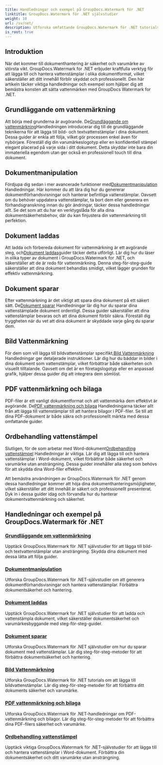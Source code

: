 ```yaml
---
title: Handledningar och exempel på GroupDocs.Watermark för .NET
linktitle: GroupDocs.Watermark för .NET självstudier
weight: 10
url: /sv/net/
description: Utforska omfattande GroupDocs.Watermark för .NET tutorials. Lär dig att lägga till, hantera och säkra vattenstämplar i olika dokumentformat med steg-för-steg-guider.
is_root: true
---
```

## Introduktion

När det kommer till dokumenthantering är säkerhet och varumärke av största vikt. GroupDocs.Watermark for .NET erbjuder kraftfulla verktyg för att lägga till och hantera vattenstämplar i olika dokumentformat, vilket säkerställer att ditt innehåll förblir skyddat och professionellt. Den här artikeln täcker viktiga handledningar och exempel som hjälper dig att bemästra konsten att sätta vattenmärken med GroupDocs Watermark for .NET.

## Grundläggande om vattenmärkning

 Att börja med grunderna är avgörande. De[Grundläggande om vattenmärkning](./watermarking-basics/)Handledningen introducerar dig till de grundläggande teknikerna för att lägga till bild- och textvattenstämplar i dina dokument. Dessa guider är enkla att följa, vilket gör processen enkel även för nybörjare. Föreställ dig din varumärkeslogotyp eller en konfidentiell stämpel elegant placerad på varje sida i ditt dokument. Detta skyddar inte bara din immateriella egendom utan ger också en professionell touch till dina dokument.

## Dokumentmanipulation

 Fördjupa dig sedan i mer avancerade funktioner med[Dokumentmanipulation](./document-manipulation/) Handledningar. Här kommer du att lära dig hur du genererar dokumentförhandsvisningar och hanterar befintliga vattenstämplar. Oavsett om du behöver uppdatera vattenstämplar, ta bort dem eller generera en förhandsgranskning innan du gör ändringar, täcker dessa handledningar allt. Se det som att du har en verktygslåda för alla dina dokumentsäkerhetsbehov, där du kan finjustera din vattenmärkning till perfektion.

## Dokument laddas

 Att ladda och förbereda dokument för vattenmärkning är ett avgörande steg, och[Dokument laddas](./document-loadings/)guider täcker detta utförligt. Lär dig hur du läser in olika typer av dokument i GroupDocs.Watermark for .NET, och säkerställer att de är redo för vattenmärkning. Denna steg-för-steg-guide säkerställer att dina dokument behandlas smidigt, vilket lägger grunden för effektiv vattenmärkning.

## Dokument sparar

 Efter vattenmärkning är det viktigt att spara dina dokument på ett säkert sätt. De[Dokument sparar](./document-savings/) Handledningar lär dig hur du sparar dina vattenstämplade dokument ordentligt. Dessa guider säkerställer att dina vattenstämplar bevaras och att dina dokument förblir säkra. Föreställ dig tryggheten när du vet att dina dokument är skyddade varje gång du sparar dem.

## Bild Vattenmärkning

 För dem som vill lägga till bildvattenstämplar specifikt,[Bild Vattenmärkning](./image-watermarkings/) Handledningar ger detaljerade instruktioner. Lär dig hur du bäddar in bilder i dina dokument som vattenstämplar, vilket förbättrar både säkerheten och visuellt tilltalande. Oavsett om det är en företagslogotyp eller en anpassad grafik, hjälper dessa guider dig att integrera dem sömlöst.

## PDF vattenmärkning och bilaga

PDF-filer är ett vanligt dokumentformat och att vattenmärka dem effektivt är avgörande. De[PDF vattenmärkning och bilaga](./pdf-watermarking-attachments/) Handledningarna täcker allt från att lägga till vattenstämplar till att hantera bilagor i PDF-filer. Se till att dina PDF-dokument är både säkra och professionellt märkta med dessa omfattande guider.

## Ordbehandling vattenstämpel

 Slutligen, för de som arbetar med Word-dokument[Ordbehandling vattenstämpel](./word-processing-watermarkings/) Handledningar är viktiga. Lär dig att lägga till och hantera vattenstämplar i Word-dokument, vilket förbättrar både säkerhet och varumärke utan ansträngning. Dessa guider innehåller alla steg som behövs för att skydda dina Word-filer effektivt.

Att bemästra användningen av GroupDocs.Watermark för .NET genom dessa handledningar kommer att höja dina dokumenthanteringsmöjligheter, vilket säkerställer att ditt innehåll är säkert och professionellt presenterat. Dyk in i dessa guider idag och förvandla hur du hanterar dokumentvattenmärkning och säkerhet.
## Handledningar och exempel på GroupDocs.Watermark för .NET 
### [Grundläggande om vattenmärkning](./watermarking-basics/)
Upptäck GroupDocs.Watermark för .NET självstudier för att lägga till bild- och textvattenstämplar utan ansträngning. Skydda dina dokument med dessa lätta att följa guider.
### [Dokumentmanipulation](./document-manipulation/)
Utforska GroupDocs.Watermark för .NET-självstudier om att generera dokumentförhandsvisningar och hantera vattenstämplar. Förbättra dokumentsäkerhet och hantering.
### [Dokument laddas](./document-loadings/)
Upptäck GroupDocs.Watermark for .NET självstudier för att ladda och vattenstämpla dokument, vilket säkerställer dokumentsäkerhet och varumärkesbyggande med steg-för-steg-guider.
### [Dokument sparar](./document-savings/)
Utforska GroupDocs.Watermark för .NET självstudier om hur du sparar dokument med vattenstämplar. Lär dig steg-för-steg-metoder för att förbättra dokumentsäkerhet och hantering.
### [Bild Vattenmärkning](./image-watermarkings/)
Utforska GroupDocs.Watermark för .NET tutorials om att lägga till bildvattenstämplar. Lär dig steg-för-steg-metoder för att förbättra ditt dokuments säkerhet och varumärke.
### [PDF vattenmärkning och bilaga](./pdf-watermarking-attachments/)
Utforska GroupDocs.Watermark för .NET-handledningar om PDF-vattenmärkning och bilagor. Lär dig steg-för-steg-metoder för att förbättra dina PDF-filers säkerhet och varumärke.
### [Ordbehandling vattenstämpel](./word-processing-watermarkings/)
Upptäck viktiga GroupDocs.Watermark för .NET-självstudier för att lägga till och hantera vattenstämplar i Word-dokument. Förbättra din dokumentsäkerhet och ditt varumärke utan ansträngning.